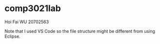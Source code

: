 # comp3021lab

Hoi Fai WU 20702563

Note that I used VS Code so the file structure might be different from using Eclipse.

